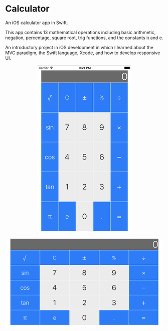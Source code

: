 # Calculator
An iOS calculator app in Swift.

This app contains 13 mathematical operations including basic arithmetic, negation, percentage, square root, trig functions, and the constants π and e.

An introductory project in iOS development in which I learned about the MVC paradigm, the Swift language, Xcode, and how to develop responsive UI.

<p align="center">
<img src='./Screenshots/calculator-portrait.png' width="300px" />
</p>

<p align="center">
<img src='./Screenshots/calculator-landscape.png' width="500px" />
</p>
